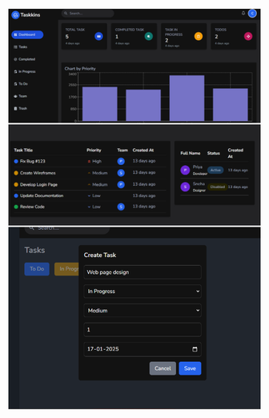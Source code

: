 ![image alt](https://github.com/snehachy12/task-management-app/blob/087c0b09b08b227fd7cd0f849fbedd5f0c7f0d74/Screenshot%202025-01-18%20060720.png)
![image alt](https://github.com/snehachy12/task-management-app/blob/4fe78c15531802aa861d488a036f17d329428858/Screenshot%202025-01-18%20060744.png)
![image alt](https://github.com/snehachy12/task-management-app/blob/d5d3fafd63a3969ee164571de50e6fe9b781ee6e/Screenshot%202025-01-18%20060925.png)
